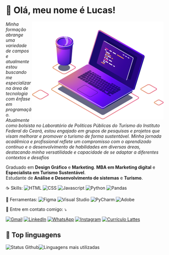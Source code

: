 # 💜 Olá, meu nome é Lucas!

<img src="computer-illustration.png" alt="ilustração de um computador" min-width="420px" max-width="420px" width="420px" align="right">

<p align="left"> 
  <i>Minha formação abrange uma variedade de campos e atualmente estou buscando
  me especializar na área de tecnologia com ênfase em programação.
  Atualmente como bolsista no Laboratório de Políticas Públicas do Turismo
  do Instituto Federal do Ceará, estou engajado em grupos de pesquisas e projetos
  que visam melhorar e promover o turismo de forma sustentável. Minha jornada
  acadêmica e profissional reflete um compromisso com o aprendizado contínuo
  e o desenvolvimento de habilidades em diversas áreas, destacando minha
  versatilidade e capacidade de se adaptar a diferentes contextos e desafios</i><br>
</p>

<p align="left">
  Graduado em <b>Design Gráfico</b> e <b>Marketing</b>.
  <b>MBA em Marketing digital</b> e <b>Especialista em Turismo Sustentável</b>.<br>
  Estudante de <b>Análise e Desenvolvimento de sistemas</b> e <b>Turismo</b>.
</p>

<p align="left">
  ☕  Skills:
  <img src="https://img.shields.io/badge/HTML5-E34F26?style=flat-square&logo=html5&logoColor=white" alt="HTML"/>
  <img src="https://img.shields.io/badge/CSS3-1572B6?style=flat-square&logo=css3&logoColor=white" alt="CSS"/>
  <img src="https://img.shields.io/badge/JAVASCRIPT-323330?style=flat-square&logo=javascript&logoColor=F7DF1E" alt="Javascript"/>
  <img src="https://img.shields.io/badge/PYTHON-14354C?style=flat-square&logo=python&logoColor=white" alt="Python"/>
  <img src="https://img.shields.io/badge/PANDAS-20232A?style=flat-square&logo=pandas&logoColor=white" alt="Pandas"/>
</p>

<p align="left">
  💼 Ferramentas:
  <img src="https://img.shields.io/badge/Figma-000000?style=flat-square&logo=figma&logoColor=white" alt="Figma"/>
  <img src="https://img.shields.io/badge/Visual_studio-23a9f2?style=flat-square&logo=visual%20studio&logoColor=white" alt="Visual Studio"/>
  <img src="https://img.shields.io/badge/PyCharm-28b8a0?style=flat-square&logo=pycharm&logoColor=white" alt="PyCharm"/>
  <img src="https://img.shields.io/badge/Adobe-ed1000?style=flat-square&logo=adobe&logoColor=white" alt="Adobe"/>

</p>

<p align="left">
  💌 Entre em contato comigo: ⤵️
</p>

<!-- ícones contatos -->
<p align="left">
  <a href="mailto:lukscomaru@gmail.com" target="_blank" title="Gmail">
  <img src="https://img.shields.io/badge/-Gmail-FF0000?style=flat-square&labelColor=FF0000&logo=gmail&logoColor=white&link=LINK-DO-SEU-GMAIL" alt="Gmail"/></a>
  <a href="https://br.linkedin.com/in/lucascomaru" target="_blank" title="LinkedIn">
  <img src="https://img.shields.io/badge/-Linkedin-0e76a8?style=flat-square&logo=Linkedin&logoColor=white&link=LINK-DO-SEU-LINKEDIN" alt="LinkedIn"/></a>
  <a href="wa.me/85997734839" target="_blank" title="WhatsApp">
  <img src="https://img.shields.io/badge/-WhatsApp-25d366?style=flat-square&labelColor=25d366&logo=whatsapp&logoColor=white&link=API-DO-SEU-WHATSAPP" alt="WhatsApp"/></a>
  <a href="http://instagram.com/lucasfcomaru" target="_blank" title="Instagram">
  <img src="https://img.shields.io/badge/-Instagram-DF0174?style=flat-square&labelColor=DF0174&logo=instagram&logoColor=white&link=LINK-DO-SEU-INSTAGRAM" alt="Instagram"/></a>
  <a href="http://lattes.cnpq.br/4106499559915315" target="_blank" title="Currículo Lattes">
  <img src="https://img.shields.io/badge/Lattes-004076?style=flat-square&logoColor=white" alt="Currículo Lattes"/></a>
</p>

## 🚀 Top linguagens
<img src="https://github-readme-stats.vercel.app/api?username=lucasfcomaru&theme=default&show_icons=true" align="left" alt="Status Github"/>
<img src="https://github-readme-stats.vercel.app/api/top-langs/?username=lucasfcomaru&layout=compact" align="left" alt="Linguagens mais utilizadas"/>
